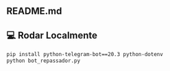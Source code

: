 README.md
---

## 💻 Rodar Localmente

```bash
pip install python-telegram-bot==20.3 python-dotenv
python bot_repassador.py
